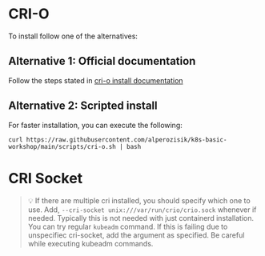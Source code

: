 # CRI-O
To install follow one of the alternatives:

## Alternative 1: Official documentation
Follow the steps stated in [cri-o install documentation](https://github.com/cri-o/cri-o/blob/main/install.md)

## Alternative 2: Scripted install
For faster installation, you can execute the following:

```shell
curl https://raw.githubusercontent.com/alperozisik/k8s-basic-workshop/main/scripts/cri-o.sh | bash
```

# CRI Socket
> 💡 If there are multiple cri installed, you should specify which one to use. Add, `--cri-socket unix:///var/run/crio/crio.sock` whenever if needed. Typically this is not needed with just containerd installation. You can try regular `kubeadm` command. If this is failing due to unspecifiec cri-socket, add the argument as specified. Be careful while executing kubeadm commands.